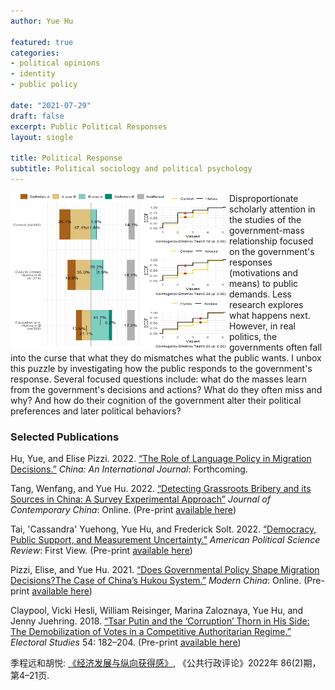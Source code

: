 ```yaml
---
author: Yue Hu

featured: true
categories:
- political opinions
- identity
- public policy

date: "2021-07-29"
draft: false
excerpt: Public Political Responses
layout: single

title: Political Response
subtitle: Political sociology and political psychology
---
```


<img src="featured-hex.png" width = "350" height = "250" align="left" />

Disproportionate scholarly attention in the studies of the government-mass relationship focused on the government's responses (motivations and means) to public demands. 
Less research explores what happens next. 
However, in real politics, the governments often fall into the curse that what they do mismatches what the public wants.
I unbox this puzzle by investigating how the public responds to the government's response. Several focused questions include: what do the masses learn from the government's decisions and actions? 
What do they often miss and why? 
And how do their cognition of the government alter their political preferences and later political behaviors?  

### Selected Publications

Hu, Yue, and Elise Pizzi. 2022. [“The Role of Language Policy in Migration Decisions.”](https://www.researchgate.net/publication/353571483_Breaking_Through_the_Linguistic_Barrier_The_Role_of_Language_Policy_in_Migration_Decisions) *China: An International Journal*: Forthcoming.

Tang, Wenfang, and Yue Hu. 2022. [“Detecting Grassroots Bribery and its Sources in China: A Survey Experimental Approach”](https://www.tandfonline.com/doi/full/10.1080/10670564.2022.2071883) *Journal of Contemporary China*: Online. (Pre-print [available here](https://www.researchgate.net/publication/356834671_Detecting_Grassroots_Bribery_and_its_Sources_in_China_A_Survey_Experimental_Approach))

Tai, 'Cassandra' Yuehong, Yue Hu, and Frederick Solt. 2022. [“Democracy, Public Support, and Measurement Uncertainty.”](https://doi.org/10.1017/S0003055422000429) *American Political Science Review*: First View. (Pre-print [available here](https://osf.io/preprints/socarxiv/y5fdv/)) 

Pizzi, Elise, and Yue Hu. 2021. [“Does Governmental Policy Shape Migration Decisions?The Case of China’s Hukou System.”](https://journals.sagepub.com/doi/abs/10.1177/00977004221087426) *Modern China*: Online.  (Pre-print [available here](https://www.researchgate.net/publication/353571706_Does_Governmental_Policy_Shape_Migration_Decisions_The_Case_of_China's_Hukou_System))

Claypool, Vicki Hesli, William Reisinger, Marina Zaloznaya, Yue Hu, and Jenny Juehring. 2018. [“Tsar Putin and the ‘Corruption’ Thorn in His Side: The Demobilization of Votes in a Competitive Authoritarian Regime.”](https://dialnet.unirioja.es/servlet/articulo?codigo=6539661) *Electoral Studies* 54: 182–204. (Pre-print [available here](https://www.researchgate.net/publication/325717067_Tsar_Putin_and_the_corruption_thorn_in_his_side_The_demobilization_of_votes_in_a_competitive_authoritarian_regime))

季程远和胡悦: [《经济发展与纵向获得感》](http://jpa.sysu.edu.cn/docs/20220408160723090197.pdf), 《公共行政评论》2022年 86(2)期，第4–21页.
